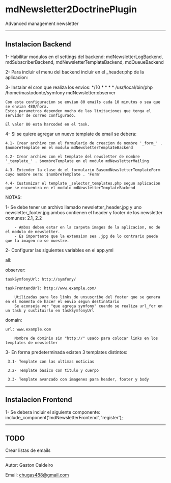 mdNewsletter2DoctrinePlugin
===========================

Advanced management newsletter

--------------------
Instalacion Backend
--------------------
1- Habilitar modulos en el settings del backend: mdNewsletterLogBackend, mdSubscriberBackend, mdNewsletterTemplateBackend, mdQueueBackend

2- Para incluir el menu del backend incluir en el _header.php de la aplicacion: <?php include_partial('mdNewsletterBackend/menu_header'); ?>

3- Instalar el cron que realiza los envios: */10 * * * * /usr/local/bin/php /home/mastodonte/symfony mdNewsletter:observer

	Con esta configuracion se envian 80 emails cada 10 minutos o sea que se envian 480/hora.
	Estos parametros dependen mucho de las limitaciones que tenga el servidor de correo configurado.

	El valor 80 esta harcoded en el task.

4- Si se quiere agregar un nuevo template de email se debera:

	4.1- Crear archivo con el formulario de creacion de nombre '_form_' . $nombreTemplate en el modulo mdNewsletterTemplateBackend

	4.2- Crear archivo con el template del newsletter de nombre '_template_' . $nombreTemplate en el modulo mdNewsletterMailing

	4.3- Extender la clase de el formulario BasemdNewsletterTemplateForm cuyo nombre sera: $nombreTemplate . 'Form'

	4.4- Customizar el template _selector_templates.php segun aplicacion que se encuentra en el modulo mdNewsletterTemplateBackend

NOTAS:

1- Se debe tener un archivo llamado newsletter_header.jpg y uno newsletter_footer.jpg ambos contienen
		el header y footer de los newsletter comunes: 2.1, 2.2
   
		- Ambos deben estar en la carpeta images de la aplicacion, no de el modulo de newsletter.
		- Es importante que la extension sea .jpg de lo contrario puede que la imagen no se muestre.

2- Configurar las siguientes variables en el app.yml

all:

  observer:

    taskSymfonyUrl: http://symfony/

    taskFrontendUrl: http://www.example.com/

		Utilizadas para los links de unsuscribe del footer que se genera en el momento de hacer el envio segun destinatario
		Se aconseja ver "que agrega symfony" cuando se realiza url_for en un task y sustituirlo en taskSymfonyUrl

  domain:

    url: www.example.com

		Nombre de dominio sin "http://" usado para colocar links en los templates de newsletter


3- En forma predeterminada existen 3 templates distintos:

     3.1- Template con las ultimas noticias

     3.2- Template basico con titulo y cuerpo

     3.3- Template avanzado con imagenes para header, footer y body

--------------------
Instalacion Frontend
--------------------
1- Se debera incluir el siguiente componente: include_component('mdNewsletterFrontend', 'register');

--------------------
TODO
--------------------
Crear listas de emails

--------------------
Autor: Gaston Caldeiro

Email: chugas488@gmail.com

